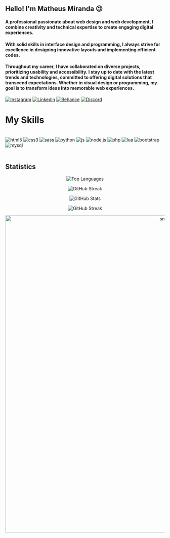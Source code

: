 ## Hello! I'm Matheus Miranda 😉


#### A professional passionate about web design and web development, I combine creativity and technical expertise to create engaging digital experiences.

#### With solid skills in interface design and programming, I always strive for excellence in designing innovative layouts and implementing efficient codes.

#### Throughout my career, I have collaborated on diverse projects, prioritizing usability and accessibility. I stay up to date with the latest trends and technologies, committed to offering digital solutions that transcend expectations. Whether in visual design or programming, my goal is to transform ideas into memorable web experiences.


[![Instagram](https://img.shields.io/badge/Instagram-E4405F?style=for-the-badge&logo=instagram&logoColor=white)](https://www.instagram.com/mranda_dev/)
[![Linkedln](https://img.shields.io/badge/LinkedIn-0077B5?style=for-the-badge&logo=linkedin&logoColor=white)](https://www.linkedin.com/in/mranda-dev/)
[![Behance](https://img.shields.io/badge/-Behance-blue?style=for-the-badge&logo=behance&logoColor=white)](#)
[![Discord](https://img.shields.io/badge/Discord-7289DA?style=for-the-badge&logo=discord&logoColor=white)](#)


# My Skills

<div style="display; inline_block"><br/>
    <img align="center" alt=html5 src="https://img.shields.io/badge/HTML5-E34F26?style=for-the-badge&logo=html5&logoColor=white" />
    <img align="center" alt=css3 src="https://img.shields.io/badge/CSS3-1572B6?style=for-the-badge&logo=css3&logoColor=white" />
    <img align="center" alt=sass src="https://img.shields.io/badge/Sass-CC6699?style=for-the-badge&logo=sass&logoColor=white" />
    <img align="center" alt=python src="https://img.shields.io/badge/Python-14354C?style=for-the-badge&logo=python&logoColor=white" />
    <img align="center" alt=js src="https://img.shields.io/badge/JavaScript-F7DF1E?style=for-the-badge&logo=javascript&logoColor=black" />
    <img align="center" alt=node.js src="https://img.shields.io/badge/Node.js-43853D?style=for-the-badge&logo=node.js&logoColor=white" />
    <img align="center" alt=php src="https://img.shields.io/badge/PHP-777BB4?style=for-the-badge&logo=php&logoColor=white" />
    <img align="center" alt=lua src="https://img.shields.io/badge/Lua-2C2D72?style=for-the-badge&logo=lua&logoColor=white" />
    <img align="center" alt=bootstrap src="https://img.shields.io/badge/Bootstrap-563D7C?style=for-the-badge&logo=bootstrap&logoColor=white" />
    <img align="center" alt=mysql src="https://img.shields.io/badge/MySQL-00000F?style=for-the-badge&logo=mysql&logoColor=white" /> 
</div><br/>


## Statistics 


<p align="center">
  <img src="https://github-readme-stats.vercel.app/api/top-langs?username=mranda-dev&show_icons=true&locale=en&layout=compact&theme=vision-friendly-dark" alt="Top Languages" />
</p>

<p align="center">
  <img src="https://github-readme-stats.vercel.app/api/pin/?username=mranda-dev&repo=mranda-dev&theme=vision-friendly-dark" alt="GitHub Streak" />
</p>

<p align="center">
  <img src="https://github-readme-stats.vercel.app/api?username=mranda-dev&show_icons=true&locale=en&theme=vision-friendly-dark" alt="GitHub Stats" />
</p>

<p align="center">
  <img src="https://github-readme-streak-stats.herokuapp.com/?user=mranda-dev&theme=vision-friendly-dark" alt="GitHub Streak" />
</p>



<p align="center">
 <img width="1000" src="https://github.com/sammorozov/sammorozov/blob/main/assets/github-snake.svg" alt="snake"/>
</p>
